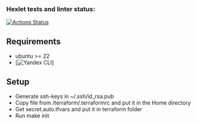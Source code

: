 ### Hexlet tests and linter status:
[![Actions Status](https://github.com/irenechigrinova/devops-for-programmers-project-77/workflows/hexlet-check/badge.svg)](https://github.com/irenechigrinova/devops-for-programmers-project-77/actions)

## Requirements
- ubuntu >= 22
- [![Yandex CLI](https://cloud.yandex.com/en/docs/cli/quickstart#install)]

## Setup
- Generate ssh-keys in ~/.ssh/id_rsa.pub
- Copy file from /terraform/.terraformrc and put it in the Home directory
- Get secret.auto.tfvars and put it in terraform folder
- Run make init
